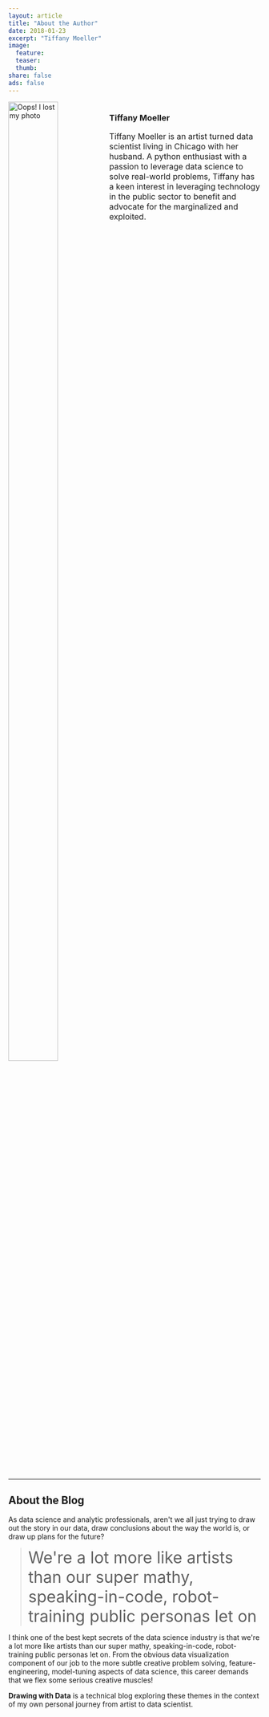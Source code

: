 ```yaml
---
layout: article
title: "About the Author"
date: 2018-01-23
excerpt: "Tiffany Moeller"
image:
  feature:
  teaser: 
  thumb: 
share: false
ads: false
---
```

<style>

@media (min-width: 600px) {

	.column {
	    float: left;
	    width: 100%;
	}
}

.left {
    width: 40%;
    vertical-align: center
    padding: 20px;
}

.right {
    width: 60%;
}
/* Clear floats after the columns */
.row:after {
    content: "";
    display: table;
    clear: both;
}

</style>

<div class='row'>

<div class="column left">
	<img class="img-circle"
	src="https://avatars0.githubusercontent.com/u/26209740?s=460&v=4" 
	width="70%"
	alt="Oops! I lost my photo"></div>

<div class="column right">
	<h3> Tiffany Moeller</h3>
	<p><font size='3'>Tiffany Moeller is an artist turned data scientist living in Chicago with her husband. A python enthusiast with a passion to leverage data science to solve real-world problems, Tiffany has a keen interest in leveraging technology in the public sector to benefit and advocate for the marginalized and exploited. 
	</font></p>
</div>

</div>

---

<div>
<h2> About the Blog</h2>

<p> As data science and analytic professionals, aren't we all just trying to draw out the story in our data, draw conclusions about the way the world is, or draw up plans for the future?</p>

<blockquote>
	<font size="6">We're a lot more like artists than our super mathy, speaking-in-code, robot-training public personas let on </font>
</blockquote>


<p>I think one of the best kept secrets of the data science industry is that we're a lot more like artists than our super mathy, speaking-in-code, robot-training public personas let on. From the obvious data visualization component of our job to the more subtle creative problem solving, feature-engineering, model-tuning aspects of data science, this career demands that we flex some serious creative muscles!</p>

<p><b>Drawing with Data</b> is a technical blog exploring these themes in the context of my own personal journey from artist to data scientist.</p>
<div>
